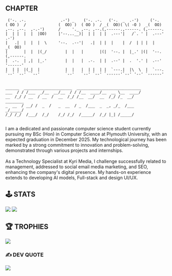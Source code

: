 ## CHAPTER

```
 ('-. .-.               .-') _    ('-. .-.   ('-.  _  .-')     ('-.                  
( OO )  /              (  OO) )  ( OO )  / _(  OO)( \( -O )  _(  OO)                
,--. ,--.  ,-.-')      /     '._ ,--. ,--.(,------.,------. (,------.               
|  | |  |  |  |OO)     |'--...__)|  | |  | |  .---'|   /`. ' |  .---'           .-')     
|   .|  |  |  |  \     '--.  .--'|   .|  | |  |    |  /  | | |  |             _(  OO)  
|       |  |  |(_/        |  |   |       |(|  '--. |  |_.' |(|  '--.         (,------. 
|  .-.  | ,|  |_.'        |  |   |  .-.  | |  .--' |  .  '.' |  .--'          '------'
|  | |  |(_|  |           |  |   |  | |  | |  `---.|  |\  \  |  `---.                 
`--' `--'  `--'           `--'   `--' `--' `------'`--' '--' `------'               
                                                    
```

```
______  _____________________  ____________________________                  
___  / / /___  _/__  __/__  / / /__  ____/__  __ \__  ____/                  
__  /_/ / __  / __  /  __  /_/ /__  __/  __  /_/ /_  __/             ________
_  __  / __/ /  _  /   _  __  / _  /___  _  _, _/_  /___             _/_____/
/_/ /_/  /___/  /_/    /_/ /_/  /_____/  /_/ |_| /_____/                     
  
```

<p>I am a dedicated and passionate computer science student currently pursuing my BSc (Hon) in Computer Science at Plymouth University, with an expected graduation in December 2025. My technological journey has been marked by a strong commitment to innovation and problem-solving, demonstrated through various projects and internships.</br></br> As a Technology Specialist at Kyri Media, I challenge successfully related to management, addressed to social email media marketing, and SEO, enhancing the company's digital presence. My hands-on experience extends to developing AI models, Full-stack and design UI/UX. </p>

## 🕹️ STATS

![](https://nirzak-streak-stats.vercel.app/?user=isharaimagines&theme=merko&hide_border=true)
![](https://github-readme-stats.vercel.app/api/top-langs/?username=isharaimagines&theme=holi&hide_border=true&include_all_commits=true&count_private=true&layout=compact)

## 🏆 TROPHIES

![](https://github-profile-trophy.vercel.app/?username=isharaimagines&theme=tokyonight&no-frame=true&no-bg=false&margin-w=4)

### ✍️ DEV QUOTE

![](https://quotes-github-readme.vercel.app/api?type=horizontal&theme=dark)
